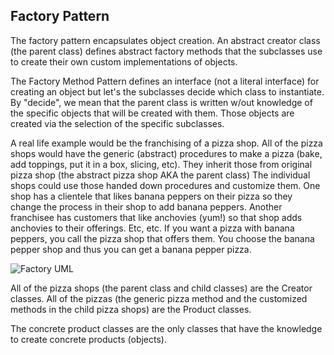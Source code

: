 ## Factory Pattern

The factory pattern encapsulates object creation.  An abstract creator class (the parent class) defines abstract factory methods that the subclasses use to create their own custom implementations of objects. 

The Factory Method Pattern defines an interface (not a literal interface) for creating an object but let's the subclasses decide which class to instantiate.  By "decide", we mean that the parent class is written w/out knowledge of the specific objects that will be created with them.  Those objects are created via the selection of the specific subclasses.

A real life example would be the franchising of a pizza shop.  All of the pizza shops would have the generic (abstract) procedures to make a pizza (bake, add toppings, put it in a box, slicing, etc).  They inherit those from original pizza shop (the abstract pizza shop AKA the parent class)  The individual shops could use those handed down procedures and customize them.  One shop has a clientele that likes banana peppers on their pizza so they change the process in their shop to add banana peppers.  Another franchisee has customers that like anchovies (yum!) so that shop adds anchovies to their offerings.  Etc, etc.  If you want a pizza with banana peppers, you call the pizza shop that offers them.  You choose the banana pepper shop and thus you can get a banana pepper pizza.

![Factory UML](https://user-images.githubusercontent.com/22779199/35464505-3200ed70-02c4-11e8-8b4c-fd18e7e54f97.png)

All of the pizza shops (the parent class and child classes) are the Creator classes.
All of the pizzas (the generic pizza method and the customized methods in the child pizza shops) are the Product classes.

The concrete product classes are the only classes that have the knowledge to create concrete products (objects).
